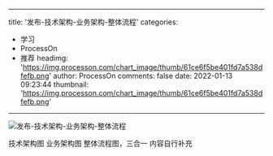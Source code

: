 
---
title: '发布-技术架构-业务架构-整体流程'
categories: 
 - 学习
 - ProcessOn
 - 推荐
headimg: 'https://img.processon.com/chart_image/thumb/61ce6f5be401fd7a538dfefb.png'
author: ProcessOn
comments: false
date: 2022-01-13 09:23:44
thumbnail: 'https://img.processon.com/chart_image/thumb/61ce6f5be401fd7a538dfefb.png'
---

<div>   
<img class="thumb" alt="发布-技术架构-业务架构-整体流程" src="https://img.processon.com/chart_image/thumb/61ce6f5be401fd7a538dfefb.png" referrerpolicy="no-referrer">
<p>技术架构图
业务架构图
整体流程图，三合一
内容自行补充</p>  
</div>
            
